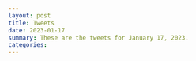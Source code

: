 ```yaml
---
layout: post
title: Tweets
date: 2023-01-17
summary: These are the tweets for January 17, 2023.
categories:
---
```


